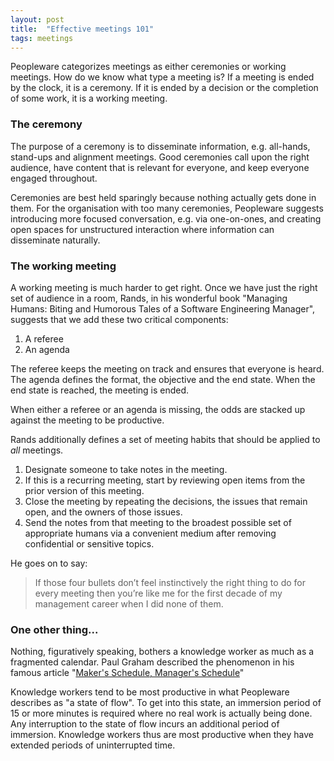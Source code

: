 ```yaml
---
layout: post
title:  "Effective meetings 101"
tags: meetings
---
```

Peopleware categorizes meetings as either ceremonies or working meetings.
How do we know what type a meeting is? If a meeting is ended by the clock,
it is a ceremony. If it is ended by a decision or the completion of some work,
it is a working meeting.

### The ceremony

The purpose of a ceremony is to disseminate information,
e.g. all-hands, stand-ups and alignment meetings.
Good ceremonies call upon the right audience,
have content that is relevant for everyone,
and keep everyone engaged throughout.

Ceremonies are best held sparingly
because nothing actually gets done in them.
For the organisation with too many ceremonies,
Peopleware suggests introducing more focused conversation,
e.g. via one-on-ones, and creating open spaces 
for unstructured interaction
where information can disseminate naturally.

### The working meeting

A working meeting is much harder to get right.
Once we have just the right set of audience in a room,
Rands, in his wonderful book "Managing Humans: Biting and Humorous Tales of a Software Engineering Manager",
suggests that we add these two critical components:

1. A referee
2. An agenda

The referee keeps the meeting on track
and ensures that everyone is heard.
The agenda defines the format, the objective and the end state.
When the end state is reached, the meeting is ended.

When either a referee or an agenda is missing, 
the odds are stacked up against the meeting to be productive.

Rands additionally defines a set of meeting habits
that should be applied to *all* meetings.

1. Designate someone to take notes in the meeting.
2. If this is a recurring meeting, start by reviewing open items from the prior version of this meeting.
3. Close the meeting by repeating the decisions, the issues that remain open, and the owners of those issues.
4. Send the notes from that meeting to the broadest possible set of appropriate humans via a convenient medium after removing confidential or sensitive topics.

He goes on to say:

> If those four bullets don’t feel instinctively the right thing to do
> for every meeting then you’re like me
> for the first decade of my management career when I did none of them.

### One other thing...

Nothing, figuratively speaking,
bothers a knowledge worker as much as a fragmented calendar.
Paul Graham described the phenomenon in his famous article
"[Maker's Schedule, Manager's Schedule](http://www.paulgraham.com/makersschedule.html)"

Knowledge workers tend to be most productive in
what Peopleware describes as "a state of flow".
To get into this state, an immersion period of 15 or more minutes is required
where no real work is actually being done.
Any interruption to the state of flow incurs an additional period of immersion.
Knowledge workers thus are most productive when they have
extended periods of uninterrupted time.